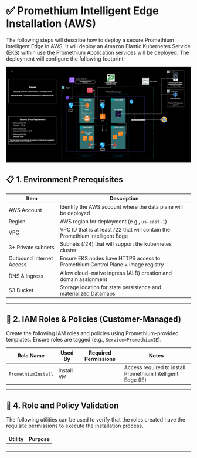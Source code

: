 # ✅ Promethium Intelligent Edge Installation (AWS)

The following steps will describe how to deploy a secure Promethium Intelligent Edge in AWS. It will deploy an Amazon Elastic Kubernetes Service (EKS) within use the Promethium Application services will be deployed. The deployment will configure the following footprint;

![Promethium Intelligent Edge (AWS)](../images/AWS_IE.png)

## 📋 1. Environment Prerequisites

| Item                    | Description                                                                 |
|-------------------------|-----------------------------------------------------------------------------|
| AWS Account             | Identify the AWS account where the data plane will be deployed              |
| Region                  | AWS region for deployment (e.g., `us-east-1`)                       |
| VPC                     | VPC ID that is at least /22 that will contain the Promethium Intelligent Edge |
| 3+ Private subnets      | Subnets (/24) that will support the kubernetes cluster |
| Outbound Internet Access| Ensure EKS nodes have HTTPS access to Promethium Control Plane + image registry |
| DNS & Ingress           | Allow cloud-native ingress (ALB) creation and domain assignment         |
| S3 Bucket               | Storage location for state persistence and materialized Datamaps |

---

## 🔐 2. IAM Roles & Policies (Customer-Managed)

Create the following IAM roles and policies using Promethium-provided templates. Ensure roles are tagged (e.g., `Service=PromethiumIE`).

| Role Name             | Used By                    | Required Permissions                          | Notes                                  |
|-----------------------|-----------------------------|-----------------------------------------------|----------------------------------------|
| `PromethiumInstall`   | Install VM                  |                                               | Access required to install Promethium Intelligent Edge (IE)|

---

## 🧪 4. Role and Policy Validation

The following utilities can be used to verify that the roles created have the requisite permissions to execute the installation process.

| Utility                                           | Purpose         |
|------------------------------------------------|---------------|
|              |       |

---
